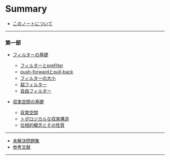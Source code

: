 # Summary

* [このノートについて](README.md)

---

### 第一部

* [フィルターの基礎]()
    * [フィルターとprefilter](Chapter1/Filter.md)
    * [push-forwardとpull-back](Chapter1/Push_Pull.md)
    * [フィルターの大小](Chapter1/Finer_Coarser.md)
    * [超フィルター](Chapter1/UltraFilter.md)
    * [自由フィルター](Chapter1/FreeFilter.md)
    
* [収束空間の基礎]()
    * [収束空間](Chapter2/ConvergentSpace.md)
    * [トポロジカルな収束構造](Chapter2/Topological.md)
    * [位相的概念とその性質](Chapter2/Open_Closed.md)

----

* [未解決問題集](Miscs/OpenProblems.md)
* [参考文献](Miscs/References.md)

----